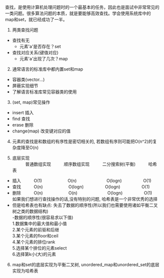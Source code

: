 查找，是使用计算机处理问题时的一个最基本的任务，因此也是面试中非常常见的一类问题。很多算法问题的本质，就是要能够高效查找。学会使用系统库中的map和set，就已经成功了一半。

1. 两类查找问题
  * 查找有无  
    - 元素'a'是否存在？set
  * 查找对应关系(键值对应)  
    - 元素'a'出现了几次？map

2. 通常语言的标准库中都内置set和map
- 容器类(vector...)
- 屏蔽实现细节
- 了解语言标准库常见容器类的使用

3. (set, map)常见操作
- insert 插入
- find 查找
- erase 删除
- change(map) 改变键对应的值

4. 元素的查找是和数组的有序性是密切相关的, 若数组有序则可能把O(n^2)的复杂度降至O(n)

5. 底层实现  
&emsp;&emsp;&emsp;普通数组实现&emsp;&emsp;&emsp;顺序数组实现&emsp;&emsp;&emsp;二分搜索树(平衡)&emsp;&emsp;&emsp;哈希表    
 * 插入&emsp;&emsp;&emsp;O(1)&emsp;&emsp;&emsp;&emsp;&emsp;&emsp;O(n)&emsp;&emsp;&emsp;&emsp;&emsp;&emsp;&emsp;O(logn)&emsp;&emsp;&emsp;&emsp;&emsp;O(1)
 * 查找&emsp;&emsp;&emsp;O(n)&emsp;&emsp;&emsp;&emsp;&emsp;&emsp;O(logn)&emsp;&emsp;&emsp;&emsp;&emsp;O(logn)&emsp;&emsp;&emsp;&emsp;&emsp;O(1)
 * 删除&emsp;&emsp;&emsp;O(n)&emsp;&emsp;&emsp;&emsp;&emsp;&emsp;O(n)&emsp;&emsp;&emsp;&emsp;&emsp;&emsp;&emsp;O(logn)&emsp;&emsp;&emsp;&emsp;&emsp;O(1)  
 如果我们想进行查找操作的话,没有特别的问题, 哈希表是一个非常优秀的选择  
 * 但是哈希表也有缺点: 失去了数据的顺序性(所以我们也需要使用诸如平衡二叉树之类的数据结构)  
  -数据的顺序性(很容易求以下值)  
  1.数据集中的最大值和最小值  
  2.某个元素的前驱和后继  
  3.某个元素的floor和ceil  
  4.某个元素的排位rank  
  5.选择某个排位的元素select  
  6.选择第k小(大)的元素  

6. map和set的底层实现为平衡二叉树, unordered_map和unordered_set的底层实现为哈希表  
